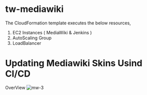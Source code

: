 # tw-mediawiki

The CloudFormation template executes the below resources,
1. EC2 Instances ( MediaWiki & Jenkins )
2. AutoScaling Group
3. LoadBalancer

# Updating Mediawiki Skins Usind CI/CD

OverView 
![mw-3](https://user-images.githubusercontent.com/76770914/152439038-821da9ed-f985-465c-b985-6b3fe5efd1ed.JPG)
